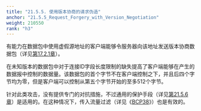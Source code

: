 ```yaml
---
title: "21.5.5. 使用版本协商的请求伪造"
anchor: "21.5.5_Request_Forgery_with_Version_Negotiation"
weight: 210550
rank: "h3"
---
```


有能力在数据包中使用虚假源地址的客户端能够令服务器向该地址发送版本协商数据包（详见[第17.2.1章](#17.2.1_Version_Negotiation_Packet)）。

在未知版本的数据包中对于连接ID字段长度限制的缺失提高了客户端能够在产生的数据报中控制的数据量。该数据包的首个字节不在客户端控制之下，并且后四个字节均为零，但是客户端可以控制从第五个字节开始的至多512个字节。

针对此类攻击，没有提供专门的对抗措施，不过通用的保护手段（详见[第21.5.6章](#21.5.6_Generic_Request_Forgery_Countermeasures)）是适用的。在这种情况下，传入流量过滤（详见《[BCP38](https://www.rfc-editor.org/info/bcp38)》）也是有效的。
